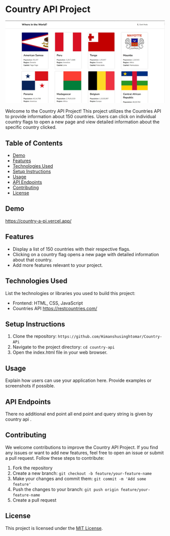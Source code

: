 # Country API Project

![Project Logo](project_logo.jpg) 

Welcome to the Country API Project! This project utilizes the Countries API to provide information about 150 countries. Users can click on individual country flags to open a new page and view detailed information about the specific country clicked.

## Table of Contents

- [Demo](#demo)
- [Features](#features)
- [Technologies Used](#technologies-used)
- [Setup Instructions](#setup-instructions)
- [Usage](#usage)
- [API Endpoints](#api-endpoints)
- [Contributing](#contributing)
- [License](#license)

## Demo

https://country-a-pi.vercel.app/ 

## Features

- Display a list of 150 countries with their respective flags.
- Clicking on a country flag opens a new page with detailed information about that country.
- Add more features relevant to your project.

## Technologies Used

List the technologies or libraries you used to build this project:

- Frontend: HTML, CSS, JavaScript 
- Countries API https://restcountries.com/

## Setup Instructions

1. Clone the repository: `https://github.com/Himanshusinghtomar/Country-APi`
2. Navigate to the project directory: `cd country-api`
3. Open the index.html file in your web browser.

## Usage

Explain how users can use your application here. Provide examples or screenshots if possible.

## API Endpoints

There no additional end point all end point and query string is given by country api .

## Contributing

We welcome contributions to improve the Country API Project. If you find any issues or want to add new features, feel free to open an issue or submit a pull request. Follow these steps to contribute:

1. Fork the repository
2. Create a new branch: `git checkout -b feature/your-feature-name`
3. Make your changes and commit them: `git commit -m 'Add some feature'`
4. Push the changes to your branch: `git push origin feature/your-feature-name`
5. Create a pull request

## License

This project is licensed under the [MIT License](LICENSE).

